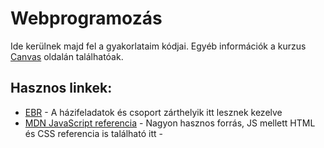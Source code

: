 # Webprogramozás
Ide kerülnek majd fel a gyakorlataim kódjai. Egyéb információk a kurzus [Canvas](https://canvas.elte.hu) oldalán találhatóak.
## Hasznos linkek:
 - [EBR](http://webprogramozas.inf.elte.hu/ebr) - A házifeladatok és csoport zárthelyik itt lesznek kezelve
 - [MDN JavaScript referencia](https://developer.mozilla.org/en-US/docs/Web/JavaScript) - Nagyon hasznos forrás, JS mellett HTML és CSS referencia is található itt -
